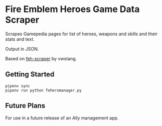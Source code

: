 # Fire Emblem Heroes Game Data Scraper

Scrapes Gamepedia pages for list of heroes, weapons and skills and their stats and text.

Output in JSON.

Based on [feh-scraper](https://github.com/vwstang/feh-scraper) by vwstang.

## Getting Started

```
pipenv sync
pipenv run python feheromanager.py
```

## Future Plans

For use in a future release of an Ally management app.
